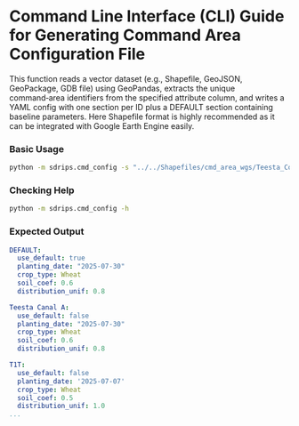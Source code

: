 # Command Line Interface (CLI) Guide for Generating Command Area Configuration File

This function reads a vector dataset (e.g., Shapefile, GeoJSON, GeoPackage, GDB file)
using GeoPandas, extracts the unique command‑area identifiers from the specified
attribute column, and writes a YAML config with one section per ID plus a DEFAULT
section containing baseline parameters. Here Shapefile format is highly recommended as it 
can be integrated with Google Earth Engine easily. 

### Basic Usage

```bash
python -m sdrips.cmd_config -s "../../Shapefiles/cmd_area_wgs/Teesta_Command_Areas.shp" -c "CNLNM" -d 2025-07-07 -cc Rice -o '../Data/cmd_config.yaml'
```
### Checking Help
```bash
python -m sdrips.cmd_config -h
```
### Expected Output
```yaml
DEFAULT:
  use_default: true
  planting_date: "2025-07-30"
  crop_type: Wheat
  soil_coef: 0.6
  distribution_unif: 0.8

Teesta Canal A:
  use_default: false
  planting_date: "2025-07-30"
  crop_type: Wheat
  soil_coef: 0.6
  distribution_unif: 0.8

T1T:
  use_default: false
  planting_date: '2025-07-07'
  crop_type: Wheat
  soil_coef: 0.5
  distribution_unif: 1.0
...
```